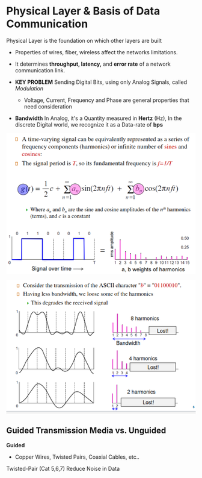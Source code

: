 # Physical Layer & Basis of Data Communication

Physical Layer is the foundation on which other layers are built
- Properties of wires, fiber, wireless affect the networks limitations.
- It determines **throughput, latency,** and **error rate** of a network communication link.
- **KEY PROBLEM** Sending Digital Bits, using only Analog Signals, called *Modulation*
    - Voltage, Current, Frequency and Phase are general properties that need consideration

- **Bandwidth** In Analog, it's a Quantity measured in **Hertz** (Hz), In the discrete Digital world, we recognize it as a Data-rate of **bps** 

![CH_0](./static/CN_6.png)

![CH_0](./static/CN_7.png)

## Guided Transmission Media vs. Unguided

**Guided**
- Copper Wires, Twisted Pairs, Coaxial Cables, etc..

Twisted-Pair (Cat 5,6,7) Reduce Noise in Data